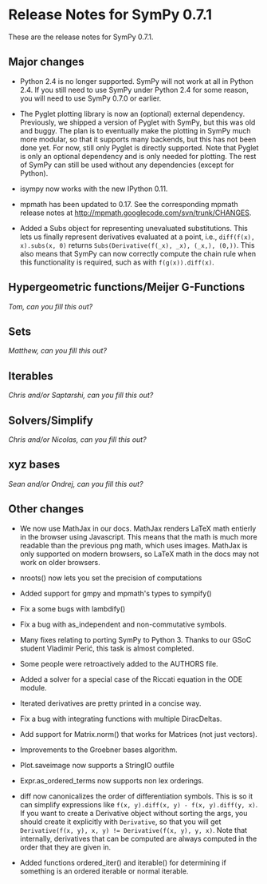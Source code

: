 # Release Notes for SymPy 0.7.1
These are the release notes for SymPy 0.7.1.

## Major changes

- Python 2.4 is no longer supported.  SymPy will not work at all in
  Python 2.4.  If you still need to use SymPy under Python 2.4 for some
  reason, you will need to use SymPy 0.7.0 or earlier.

- The Pyglet plotting library is now an (optional) external dependency. 
  Previously, we shipped a version of Pyglet with SymPy, but this was
  old and buggy.  The plan is to eventually make the plotting in SymPy
  much more modular, so that it supports many backends, but this has not
  been done yet.  For now, still only Pyglet is directly supported. 
  Note that Pyglet is only an optional dependency and is only needed for
  plotting. The rest of SymPy can still be used without any dependencies
  (except for Python).

- isympy now works with the new IPython 0.11.

- mpmath has been updated to 0.17.  See the corresponding mpmath release
  notes at http://mpmath.googlecode.com/svn/trunk/CHANGES.

- Added a Subs object for representing unevaluated substitutions.  This
  lets us finally represent derivatives evaluated at a point, i.e.,
  `diff(f(x), x).subs(x, 0)` returns `Subs(Derivative(f(_x), _x), (_x,), (0,))`.
  This also means that SymPy can now correctly compute the chain rule
  when this functionality is required, such as with `f(g(x)).diff(x)`.

## Hypergeometric functions/Meijer G-Functions
_Tom, can you fill this out?_

## Sets
_Matthew, can you fill this out?_

## Iterables
_Chris and/or Saptarshi, can you fill this out?_

## Solvers/Simplify
_Chris and/or Nicolas, can you fill this out?_

## xyz bases
_Sean and/or Ondrej, can you fill this out?_

## Other changes

- We now use MathJax in our docs. MathJax renders LaTeX math entierly in
  the browser using Javascript.  This means that the math is much more
  readable than the previous png math, which uses images.  MathJax is
  only supported on modern browsers, so LaTeX math in the docs may not
  work on older browsers.

- nroots() now lets you set the precision of computations

- Added support for gmpy and mpmath's types to sympify()

- Fix a some bugs with lambdify()

- Fix a bug with as_independent and non-commutative symbols.

- Many fixes relating to porting SymPy to Python 3.  Thanks to our GSoC
  student Vladimir Perić, this task is almost completed.

- Some people were retroactively added to the AUTHORS file.

- Added a solver for a special case of the Riccati equation in the ODE
  module.

- Iterated derivatives are pretty printed in a concise way.

- Fix a bug with integrating functions with multiple DiracDeltas.

- Add support for Matrix.norm() that works for Matrices (not just vectors).

- Improvements to the Groebner bases algorithm.

- Plot.saveimage now supports a StringIO outfile

- Expr.as_ordered_terms now supports non lex orderings.

- diff now canonicalizes the order of differentiation symbols.  This is
  so it can simplify expressions like `f(x, y).diff(x, y) - f(x,
  y).diff(y, x)`.  If you want to create a Derivative object without
  sorting the args, you should create it explicitly with `Derivative`,
  so that you will get `Derivative(f(x, y), x, y) != Derivative(f(x, y),
  y, x)`.  Note that internally, derivatives that can be computed are
  always computed in the order that they are given in.

- Added functions ordered_iter() and iterable() for determining if
  something is an ordered iterable or normal iterable.
